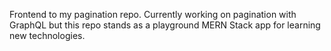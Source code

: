 Frontend to my pagination repo. Currently working on pagination with GraphQL but this repo stands as a playground MERN Stack app for learning new technologies. 
